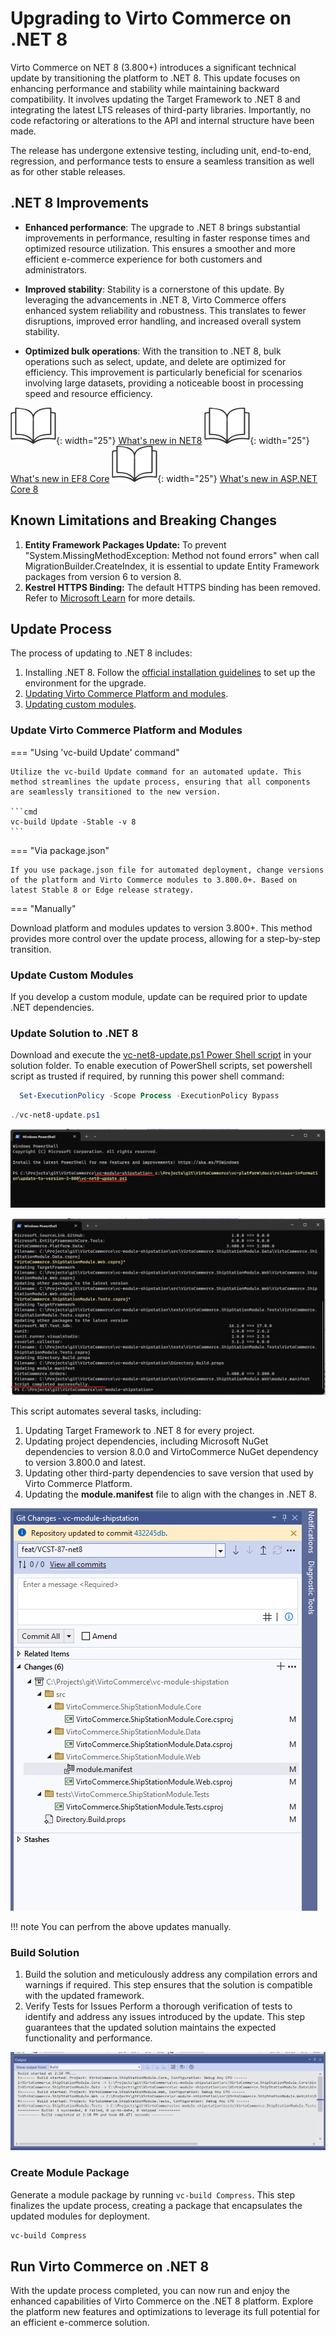 # Upgrading to Virto Commerce on .NET 8

Virto Commerce on NET 8 (3.800+) introduces a significant technical update by transitioning the platform to .NET 8. This update focuses on enhancing performance and stability while maintaining backward compatibility. It involves updating the Target Framework to .NET 8 and integrating the latest LTS releases of third-party libraries. Importantly, no code refactoring or alterations to the API and internal structure have been made.

The release has undergone extensive testing, including unit, end-to-end, regression, and performance tests to ensure a seamless transition as well as for other stable releases.

## .NET 8 Improvements

* **Enhanced performance**: The upgrade to .NET 8 brings substantial improvements in performance, resulting in faster response times and optimized resource utilization. This ensures a smoother and more efficient e-commerce experience for both customers and administrators.

* **Improved stability**: Stability is a cornerstone of this update. By leveraging the advancements in .NET 8, Virto Commerce offers enhanced system reliability and robustness. This translates to fewer disruptions, improved error handling, and increased overall system stability.

* **Optimized bulk operations**: With the transition to .NET 8, bulk operations such as select, update, and delete are optimized for efficiency. This improvement is particularly beneficial for scenarios involving large datasets, providing a noticeable boost in processing speed and resource efficiency.


![Readmore](media/readmore.png){: width="25"} [What's new in NET8](https://learn.microsoft.com/en-us/dotnet/core/whats-new/dotnet-8)
![Readmore](media/readmore.png){: width="25"} [What's new in EF8 Core](https://learn.microsoft.com/en-us/ef/core/what-is-new/ef-core-8.0/whatsnew)
![Readmore](media/readmore.png){: width="25"} [What's new in ASP.NET Core 8](https://learn.microsoft.com/en-us/aspnet/core/release-notes/aspnetcore-8.0?view=aspnetcore-8.0)

## Known Limitations and Breaking Changes

1. **Entity Framework Packages Update:** To prevent "System.MissingMethodException: Method not found errors" when call MigrationBuilder.CreateIndex, it is essential to update Entity Framework packages from version 6 to version 8.
1. **Kestrel HTTPS Binding:** The default HTTPS binding has been removed. Refer to [Microsoft Learn](https://learn.microsoft.com/en-us/dotnet/core/compatibility/aspnet-core/7.0/https-binding-kestrel) for more details.

## Update Process

The process of updating to .NET 8 includes:

1. Installing .NET 8. Follow the [official installation guidelines](https://dotnet.microsoft.com/en-us/download/dotnet/8.0) to set up the environment for the upgrade. 
1. [Updating Virto Commerce Platform and modules](upgrading-to-net8.md#update-virto-commerce-platform-and-modules).
1. [Updating custom modules](upgrading-to-net8.md#update-custom-modules).

### Update Virto Commerce Platform and Modules

=== "Using 'vc-build Update' command"

    Utilize the vc-build Update command for an automated update. This method streamlines the update process, ensuring that all components are seamlessly transitioned to the new version.

    ```cmd
    vc-build Update -Stable -v 8
    ```

=== "Via package.json"

    If you use package.json file for automated deployment, change versions of the platform and Virto Commerce modules to 3.800.0+. Based on latest Stable 8 or Edge release strategy.

=== "Manually" 

Download platform and modules updates to version 3.800+. This method provides more control over the update process, allowing for a step-by-step transition.

### Update Custom Modules

If you develop a custom module, update can be required prior to update .NET dependencies.

### Update Solution to .NET 8

Download and execute the [vc-net8-update.ps1 Power Shell script](https://github.com/VirtoCommerce/vc-platform/blob/dev/docs/release-information/update-to-version-3-800/vc-net8-update.ps1) in your solution folder. To enable execution of PowerShell scripts, set powershell script as trusted if required, by running this power shell command:

```ps1
  Set-ExecutionPolicy -Scope Process -ExecutionPolicy Bypass
```
  

```ps1
./vc-net8-update.ps1
```

![step1 run ps1 script](media/updatenet8-step1-run-ps1-script.png)

![step2 run ps1 script result](media/updatenet8-step2-ps1-script-result.png)

This script automates several tasks, including:

1. Updating Target Framework to .NET 8 for every project.
1. Updating project dependencies, including Microsoft NuGet dependencies to version 8.0.0 and VirtoCommerce NuGet dependency to version 3.800.0 and latest.
1. Updating other third-party dependencies to save version that used by Virto Commerce Platform.
1. Updating the **module.manifest** file to align with the changes in .NET 8.

![step3 review modified files](media/updatenet8-step3-modified-files.png)

!!! note
    You can perfrom the above updates manually.

### Build Solution

1. Build the solution and meticulously address any compilation errors and warnings if required. This step ensures that the solution is compatible with the updated framework.
1. Verify Tests for Issues Perform a thorough verification of tests to identify and address any issues introduced by the update. This step guarantees that the updated solution maintains the expected functionality and performance.

![step3 build solution](media/updatenet8-step4-build.png)

### Create Module Package

Generate a module package by running `vc-build Compress`. This step finalizes the update process, creating a package that encapsulates the updated modules for deployment.

```cmd
vc-build Compress
```

## Run Virto Commerce on .NET 8

With the update process completed, you can now run and enjoy the enhanced capabilities of Virto Commerce on the .NET 8 platform. Explore the platform new features and optimizations to leverage its full potential for an efficient e-commerce solution.